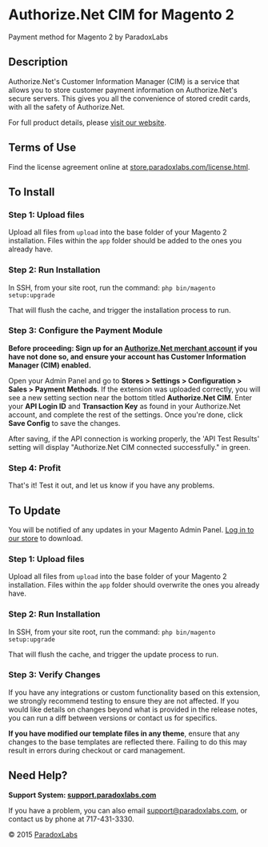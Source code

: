 # Authorize.Net CIM for Magento 2
Payment method for Magento 2 by ParadoxLabs

## Description

Authorize.Net's Customer Information Manager (CIM) is a service that allows you to store customer payment information on Authorize.Net's secure servers. This gives you all the convenience of stored credit cards, with all the safety of Authorize.Net.

For full product details, please [visit our website](https://store.paradoxlabs.com/magento2-authorize-net-cim-payment-module.html).


## Terms of Use

Find the license agreement online at [store.paradoxlabs.com/license.html](http://store.paradoxlabs.com/license.html).


## To Install

### Step 1: Upload files

Upload all files from `upload` into the base folder of your Magento 2 installation. Files within the `app` folder should be added to the ones you already have.

### Step 2: Run Installation

In SSH, from your site root, run the command: `php bin/magento setup:upgrade`

That will flush the cache, and trigger the installation process to run.

### Step 3: Configure the Payment Module

**Before proceeding: Sign up for an [Authorize.Net merchant account](https://ems.authorize.net/oap/home.aspx?SalesRepID=98&ResellerID=24716) if you have not done so, and ensure your account has Customer Information Manager (CIM) enabled.**

Open your Admin Panel and go to **Stores > Settings > Configuration > Sales > Payment Methods**. If the extension was uploaded correctly, you will see a new setting section near the bottom titled **Authorize.Net CIM**. Enter your **API Login ID** and **Transaction Key** as found in your Authorize.Net account, and complete the rest of the settings. Once you're done, click **Save Config** to save the changes.

After saving, if the API connection is working properly, the 'API Test Results' setting will display "Authorize.Net CIM connected successfully." in green.

### Step 4: Profit

That's it! Test it out, and let us know if you have any problems.


## To Update

You will be notified of any updates in your Magento Admin Panel. [Log in to our store](https://store.paradoxlabs.com/downloadable/customer/products/) to download.

### Step 1: Upload files

Upload all files from `upload` into the base folder of your Magento 2 installation. Files within the `app` folder should overwrite the ones you already have.

### Step 2: Run Installation

In SSH, from your site root, run the command: `php bin/magento setup:upgrade`

That will flush the cache, and trigger the update process to run.

### Step 3: Verify Changes

If you have any integrations or custom functionality based on this extension, we strongly recommend testing to ensure they are not affected. If you would like details on changes beyond what is provided in the release notes, you can run a diff between versions or contact us for specifics.

**If you have modified our template files in any theme**, ensure that any changes to the base templates are reflected there. Failing to do this may result in errors during checkout or card management.


## Need Help?

**Support System: [support.paradoxlabs.com](http://support.paradoxlabs.com)**

If you have a problem, you can also email [support@paradoxlabs.com](mailto:support@paradoxlabs.com), or contact us by phone at 717-431-3330.


© 2015 [ParadoxLabs](http://www.paradoxlabs.com)
